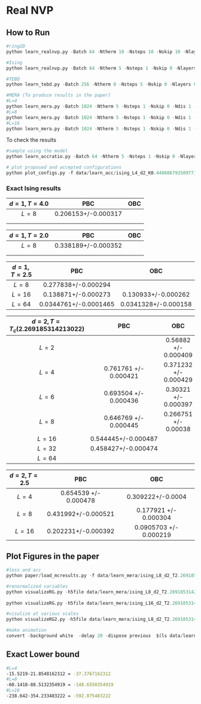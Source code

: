 

# Real NVP 

## How to Run 

```python
#ring2D
python learn_realnvp.py -Batch 64 -Ntherm 10 -Nsteps 10 -Nskip 10 -Nlayers 4 -Hs 10 -Ht 10 -target ring2d -epsilon 1.0 -alpha 0.0 -beta 1.0 -delta 1.0 -omega 1.0 -Nepoch 5000 

#Ising
python learn_realnvp.py -Batch 64 -Ntherm 5 -Nsteps 1 -Nskip 0 -Nlayers 10 -Hs 4 -Ht 4 -target ising -T 2.5 -L 8 -d 2 -epsilon 1.0 -beta 1.0  -delta 1.0 -omega 0.0  -Nepoch 5000 -lr 0.001 -exact 0.177921 -train_model 

#TEBD
python learn_tebd.py -Batch 256 -Ntherm 0 -Nsteps 5 -Nskip 0 -Nlayers 8 -Hs 64 -Ht 64 -target ising -T 2.269 -L 4 -d 2 -epsilon 0.0 -beta 1.0  -delta 1.0 -omega 0.5  -Nepoch 500 -lr 0.001 -exact 0.761761 -train_model 

#MERA (To produce results in the paper)
#L=4
python learn_mera.py -Batch 1024 -Ntherm 5 -Nsteps 1 -Nskip 0 -Ndis 1 -Nlayers 8 -Hs 64 -Ht 64 -target ising -T 2.269185314213022 -L 4 -d 2 -epsilon 0.0 -beta 1.0  -delta 1.0 -omega 0.5  -Nepoch 5000 -lr 0.001 -exact 0.761761 -train_model 
#L=8 
python learn_mera.py -Batch 1024 -Ntherm 5 -Nsteps 1 -Nskip 0 -Ndis 1 -Nlayers 8 -Hs 64 -Ht 64 -target ising -T 2.269185314213022 -L 8 -d 2 -epsilon 0.0 -beta 1.0  -delta 1.0 -omega 0.5 -Nepoch 5000 -lr 0.001 -exact 0.646769  -train_model 
#L=16
python learn_mera.py -Batch 1024 -Ntherm 5 -Nsteps 1 -Nskip 0 -Ndis 1 -Nlayers 8 -Hs 64 -Ht 64 -target ising -T 2.269185314213022 -L 16 -d 2 -epsilon 0.0 -beta 1.0  -delta 1.0 -omega 0.5  -Nepoch 5000 -lr 0.001 -exact 0.544445 -train_model 
```

To check the results 

```python
#sample using the model
python learn_accratio.py -Batch 64 -Ntherm 5 -Nsteps 1 -Nskip 0 -Nlayers 10 -Hs 4 -Ht 4 -target ising -K 0.44068679350977147 -L 4 -d 2 -epsilon 1.0 -beta 1.0  -delta 1.0 -omega 0.0  -Nepoch 5000 -lr 0.01 -exact 0.371232 -modelname data/learn_acc/ising_L4_d2_K0.44068679350977147_Nl10_Hs4_Ht4_epsilon1.0_beta1.0_delta1.0_omega0.0_Batchsize64_Ntherm5_Nsteps1_Nskips0_lr0.01/epoch230

# plot proposed and accepted configurations
python plot_configs.py -f data/learn_acc/ising_L4_d2_K0.44068679350977147_Nl10_Hs4_Ht4_epsilon1.0_beta1.0_delta1.0_omega0.0_Batchsize64_Ntherm5_Nsteps1_Nskips0_lr0.01_mc.h5 

```

### Exact Ising results 



| $d=1,T=4.0$ |         PBC         | OBC  |
| :---------: | :-----------------: | :--: |
|    $L=8$    | 0.206153+/-0.000317 |      |
|             |                     |      |
|             |                     |      |



| $d=1,T=2.0$ |         PBC         | OBC  |
| :---------: | :-----------------: | :--: |
|    $L=8$    | 0.338189+/-0.000352 |      |
|             |                     |      |
|             |                     |      |



| $d=1,T=2.5$ |          PBC          |         OBC          |
| :---------: | :-------------------: | :------------------: |
|    $L=8$    |  0.277838+/-0.000294  |                      |
|   $L=16$    |  0.138871+/-0.000273  | 0.130933+/-0.000262  |
|   $L=64$    | 0.0344761+/-0.0001465 | 0.0341328+/-0.000158 |



| $d=2,T= T_c(2.269185314213022)$ |          PBC          |          OBC          |
| :-----------------------------: | :-------------------: | :-------------------: |
|              $L=2$              |                       | 0.56882 +/- 0.000409  |
|              $L=4$              | 0.761761 +/- 0.000421 | 0.371232 +/- 0.000429 |
|              $L=6$              | 0.693504 +/- 0.000436 | 0.30321 +/- 0.000397  |
|              $L=8$              | 0.646769 +/- 0.000445 | 0.266751 +/- 0.00038  |
|             $L=16$              |  0.544445+/-0.000487  |                       |
|             $L=32$              |  0.458427+/-0.000474  |                       |
|             $L=64$              |                       |                       |

| $d=2,T=2.5$ |          PBC          |          OBC           |
| :---------: | :-------------------: | :--------------------: |
|    $L=4$    | 0.654539 +/- 0.000478 |   0.309222+/-0.0004    |
|    $L=8$    |  0.431992+/-0.000521  | 0.177921 +/- 0.000304  |
|   $L=16$    |  0.202231+/-0.000392  | 0.0905703 +/- 0.000219 |

## Plot Figures in the paper

```python
#loss and acc
python paper/load_mcresults.py -f data/learn_mera/ising_L8_d2_T2.269185314213022_Nl8_Nd2_Hs64_Ht64_epsilon0.0_beta1.0_delta1.0_omega0.5_Batchsize1024_Ntherm5_Nsteps1_Nskips0_lr0.001_mc.h5 -exact -148.6550354919 -o loss_acc.pdf 

#renormalized variables
python visualizeRG.py -h5file data/learn_mera/ising_L8_d2_T2.269185314213022_Nl8_Nd2_Hs64_Ht64_epsilon0.0_beta1.0_delta1.0_omega0.5_Batchsize1024_Ntherm5_Nsteps1_Nskips0_lr0.001_settings.h5  -modelname data/learn_mera/ising_L8_d2_T2.269185314213022_Nl8_Nd2_Hs64_Ht64_epsilon0.0_beta1.0_delta1.0_omega0.5_Batchsize1024_Ntherm5_Nsteps1_Nskips0_lr0.001/epoch1990 -s 
        
python visualizeRG.py -h5file data/learn_mera/ising_L16_d2_T2.269185314213022_Nl8_Nd1_Hs64_Ht64_epsilon0.0_beta1.0_delta1.0_omega0.5_Batchsize1024_Ntherm5_Nsteps1_Nskips0_lr0.001_settings.h5 -modelname data/learn_mera/ising_L16_d2_T2.269185314213022_Nl8_Nd1_Hs64_Ht64_epsilon0.0_beta1.0_delta1.0_omega0.5_Batchsize1024_Ntherm5_Nsteps1_Nskips0_lr0.001/epoch380 -s 

#visulize at various scales
python visualizeRG2.py -h5file data/learn_mera/ising_L8_d2_T2.269185314213022_Nl8_Nd2_Hs64_Ht64_epsilon0.0_beta1.0_delta1.0_omega0.5_Batchsize1024_Ntherm5_Nsteps1_Nskips0_lr0.001_settings.h5  -modelname data/learn_mera/ising_L8_d2_T2.269185314213022_Nl8_Nd2_Hs64_Ht64_epsilon0.0_beta1.0_delta1.0_omega0.5_Batchsize1024_Ntherm5_Nsteps1_Nskips0_lr0.001/epoch1990  -scale 0 -o scale0.pdf

#make animation
convert -background white  -delay 20 -dispose previous  $(ls data/learn_mera/ising_L8_d2_T2.269185314213022_Nl8_Nd2_Hs64_Ht64_epsilon0.0_beta1.0_delta1.0_omega0.5_Batchsize1024_Ntherm5_Nsteps1_Nskips0_lr0.001/epoch*.png|sort -V| head -n 50)  animation.gif
```

## Exact Lower bound 

```bash
#L=4
-15.5219-21.8548162312 = -37.3767162312
#L=8
-60.1418-88.5132354919 = -148.6550354919
#L=16 
-238.642-354.233483222 = -592.875483222
```






